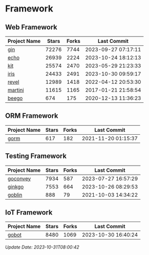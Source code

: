 # Framework

## Web Framework
| Project Name | Stars | Forks | Last Commit |
| ------------ | ----- | ----- | ----------- |
| [gin](https://github.com/gin-gonic/gin) | 72276 | 7744 | 2023-09-27 07:17:11 |
| [echo](https://github.com/labstack/echo) | 26939 | 2224 | 2023-10-24 18:12:13 |
| [kit](https://github.com/go-kit/kit) | 25574 | 2470 | 2023-05-29 21:23:33 |
| [iris](https://github.com/kataras/iris) | 24433 | 2491 | 2023-10-30 09:59:17 |
| [revel](https://github.com/revel/revel) | 12989 | 1418 | 2022-04-12 20:53:30 |
| [martini](https://github.com/go-martini/martini) | 11615 | 1165 | 2017-01-21 21:58:54 |
| [beego](https://github.com/astaxie/beego) | 674 | 175 | 2020-12-13 11:36:23 |

## ORM Framework
| Project Name | Stars | Forks | Last Commit |
| ------------ | ----- | ----- | ----------- |
| [gorm](https://github.com/jinzhu/gorm) | 617 | 182 | 2021-11-20 01:15:37 |

## Testing Framework
| Project Name | Stars | Forks | Last Commit |
| ------------ | ----- | ----- | ----------- |
| [goconvey](https://github.com/smartystreets/goconvey) | 7934 | 587 | 2023-07-27 16:57:29 |
| [ginkgo](https://github.com/onsi/ginkgo) | 7553 | 664 | 2023-10-26 08:29:53 |
| [goblin](https://github.com/franela/goblin) | 888 | 79 | 2021-10-03 14:34:22 |

## IoT Framework
| Project Name | Stars | Forks | Last Commit |
| ------------ | ----- | ----- | ----------- |
| [gobot](https://github.com/hybridgroup/gobot) | 8480 | 1069 | 2023-10-30 16:40:24 |

*Update Date: 2023-10-31T08:00:42*
